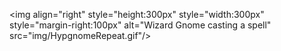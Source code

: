 <img align="right" style="height:300px" style="width:300px" style="margin-right:100px" alt="Wizard Gnome casting a spell" src="img/HypgnomeRepeat.gif"<style>
img{
  image-rendering: pixelated;
  image-rendering: -moz-crisp-edges;
  image-rendering: crisp-edges;
}
</style>/>


<!--
**JLEWilson/JLEWilson** is a ✨ _special_ ✨ repository because its `README.md` (this file) appears on your GitHub profile.

Here are some ideas to get you started:

- 🔭 I’m currently working on ...
- 🌱 I’m currently learning ...
- 👯 I’m looking to collaborate on ...
- 🤔 I’m looking for help with ...
- 💬 Ask me about ...
- 📫 How to reach me: ...
- 😄 Pronouns: ...
- ⚡ Fun fact: ...
-->
